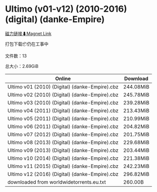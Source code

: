 # Ultimo (v01-v12) (2010-2016) (digital) (danke-Empire)

[磁力链接⬇Magnet Link](magnet:?xt=urn:btih:b1064ce37d60b10dbd9fd863f0893713b4e7eac3&dn=Ultimo%20%28v01-v12%29%20%282010-2016%29%20%28digital%29%20%28danke-Empire%29)

打包下载📦仍在工事中

文件数：13

总大小：2.69GiB

Online | Download
--- | ---
Ultimo v01 (2010) (Digital) (danke-Empire).cbz | 244.08MiB
Ultimo v02 (2010) (Digital) (danke-Empire).cbz | 245.78MiB
Ultimo v03 (2010) (Digital) (danke-Empire).cbz | 239.28MiB
Ultimo v04 (2011) (Digital) (danke-Empire).cbz | 213.43MiB
Ultimo v05 (2011) (Digital) (danke-Empire).cbz | 210.99MiB
Ultimo v06 (2011) (Digital) (danke-Empire).cbz | 204.82MiB
Ultimo v07 (2012) (Digital) (danke-Empire).cbz | 201.75MiB
Ultimo v08 (2013) (Digital) (danke-Empire).cbz | 229.68MiB
Ultimo v09 (2013) (Digital) (danke-Empire).cbz | 203.44MiB
Ultimo v10 (2014) (Digital) (danke-Empire).cbz | 221.38MiB
Ultimo v11 (2015) (Digital) (danke-Empire).cbz | 242.23MiB
Ultimo v12 (2016) (Digital) (danke-Empire).cbz | 296.82MiB
downloaded from worldwidetorrents.eu.txt | 260.00B